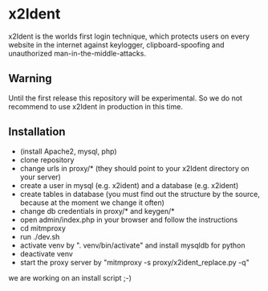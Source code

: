 # x2Ident
x2Ident is the worlds first login technique, which protects users on every website in the internet against keylogger, clipboard-spoofing and unauthorized man-in-the-middle-attacks.

## Warning
Until the first release this repository will be experimental. So we do not recommend to use x2Ident in production in this time.

## Installation
* (install Apache2, mysql, php)
* clone repository
* change urls in proxy/* (they should point to your x2Ident directory on your server)
* create a user in mysql (e.g. x2ident) and a database (e.g. x2ident)
* create tables in database (you must find out the structure by the source, because at the moment we change it often)
* change db credentials in proxy/* and keygen/*
* open admin/index.php in your browser and follow the instructions
* cd mitmproxy
* run ./dev.sh
* activate venv by ". venv/bin/activate" and install mysqldb for python
* deactivate venv
* start the proxy server by "mitmproxy -s proxy/x2ident_replace.py -q"

we are working on an install script ;-)
